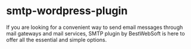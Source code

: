 # smtp-wordpress-plugin
If you are looking for a convenient way to send email messages through mail gateways and mail services, SMTP plugin by BestWebSoft is here to offer all the essential and simple options. 
